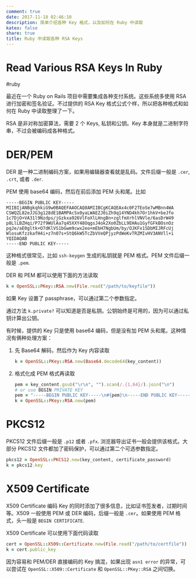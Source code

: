 ```yaml
---
comment: true
date: 2017-11-18 02:46:10
description: 简单介绍各种 Key 格式，以及如何在 Ruby 中读取
katex: false
share: true
title: Ruby 中读取各种 RSA Keys
---
```


# Read Various RSA Keys In Ruby

#ruby

最近在一个 Ruby on Rails 项目中需要集成各种支付系统。这些系统多使用 RSA 进行加密和签名验证。不过提供的 RSA Key 格式公式个样，所以把各种格式和如何在 Ruby 中读取整理了一下。

RSA 是非对称加密算法，需要 2 个 Keys, 私钥和公钥。Key 本身就是二进制字符串，不过会被编码成各种格式。

<!--more-->

# DER/PEM

DER 是一种二进制编码方案，如果用编辑器查看就是乱码。文件后缀一般是 `.cer`, `.crt`, 或者 `.der`.

PEM 使用 base64 编码，然后在前后添加 PEM 头和尾。比如

```
-----BEGIN PUBLIC KEY-----
MIIBIjANBgkqhkiG9w0BAQEFAAOCAQ8AMIIBCgKCAQEAx4c0F2TEoSe7wMBnn4WA
CSWQZL82eJJG3g128dE1BAMPAcSx0yaLWAEZJ0iZh9q14YND4kh7Or1hkV+beJfo
1c7DjO+VA31l9Nzdps/jGzkxa926VlFoXlLHngBn+zglfmXrhlVNVle/6asDrW49
p8LlLBZHqi/P72f9WUlAa7q45XXY48OqgsJ4ok2Xo0ZbLL9EHAu1GyfGFkBOsnOz
pqJe/aE0gltk+O7dKlVS1bGwm9cwx2eo+mEbH7NgbUm/by/OJKFx1SDbMIJRFcUj
WlosuKfzzkafH4i+z7n07s+StQ6kW5TcZbVVeQPjyzPdWeKvTRZMIvHV3ANVll+i
YQIDAQAB
-----END PUBLIC KEY-----
```

这种格式很常见，比如 `ssh-keygen` 生成的私钥就是 PEM 格式。PEM 文件后缀一般是 `.pem`.

DER 和 PEM 都可以使用下面的方法读取

```ruby
k = OpenSSL::PKey::RSA.new(File.read("/path/to/keyfile"))
```

如果 Key 设置了 passphrase，可以通过第二个参数指定。

通过方法 `k.private?` 可以知道是否是私钥。公钥始终是可用的，因为可以通过私钥计算出公钥。

有时候，提供的 Key 只是使用 base64 编码，但是没有加 PEM 头和尾。这种情况有俩种处理方案：

1. 先 Base64 解码，然后作为 Key 内容读取

    ```ruby
    k = OpenSSL::PKey::RSA.new(Base64.decode64(key_content))
    ```

2. 格式化成 PEM 格式再读取

    ```ruby
    pem = key_content.gsub("\r\n", "").scan(/.{1,64}/).join("\n")
    # or use BEGIN PRIVATE KEY
    pem = "-----BEGIN PUBLIC KEY-----\n#{pem}\n-----END PUBLIC KEY-----\n"
    k = OpenSSL::PKey::RSA.new(pem)
    ```

# PKCS12

PKCS12 文件后缀一般是 `.p12` 或者 `.pfx`. 浏览器导出证书一般会提供该格式。大部分 PKCS12 文件都加了密码保护，可以通过第二个可选参数指定。

```ruby
pkcs12 = OpenSSL::PKCS12.new(key_content, certificate_password)
k = pkcs12.key
```

# X509 Certificate

X509 Certificate 编码 Key 的同时添加了很多信息，比如证书签发者，过期时间等。X509 一般使用 PEM 或 DER 编码，后缀一般是 `.cer`。如果使用 PEM 格式，头一般是 `BEGIN CERTIFICATE`.

X509 Certificate 可以使用下面代码读取

```ruby
cert = OpenSSL::X509::Certificate.new(File.read("/path/to/certfile"))
k = cert.public_key
```

因为容易和 PEM/DER 直接编码的 Key 搞混，如果出现 `asn1 error` 的异常，可以尝试在 `OpenSSL::X509::Certificate` 和 `OpenSSL::PKey::RSA` 之间切换。
